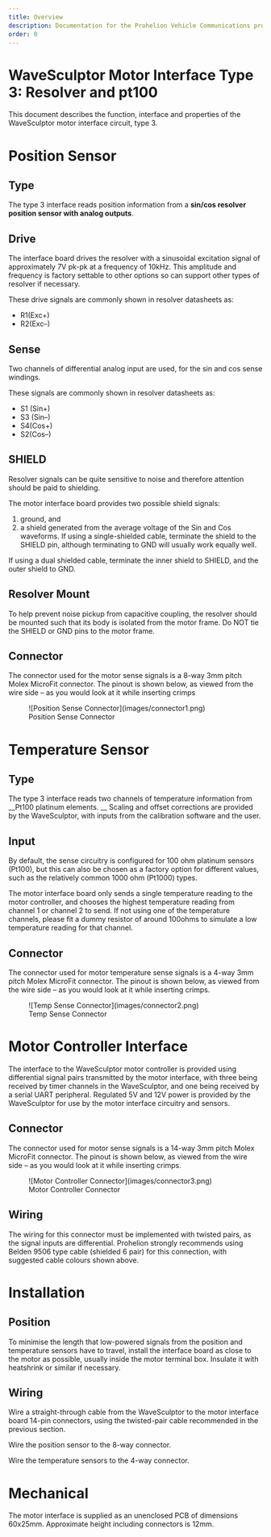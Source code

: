 ```yaml
---
title: Overview
description: Documentation for the Prohelion Vehicle Communications protocol
order: 0
---
```


# WaveSculptor Motor Interface Type 3: Resolver and pt100

This document describes the function, interface and properties of the WaveSculptor motor interface circuit, type 3.

# Position Sensor

## Type

The type 3 interface reads position information from a __sin/cos resolver position sensor with analog outputs__.

## Drive

The interface board drives the resolver with a sinusoidal excitation signal of approximately 7V pk-pk at a frequency of 10kHz.  This amplitude and frequency is factory settable to other options so can support other types of resolver if necessary.  

These drive signals are commonly shown in resolver datasheets as:

*   R1(Exc+)
*   R2(Exc–)

## Sense

Two channels of differential analog input are used, for the sin and cos sense windings.  

These signals are commonly shown in resolver datasheets as:

*   S1 (Sin+)
*   S3 (Sin–)
*   S4(Cos+)
*   S2(Cos–)

## SHIELD

Resolver signals can be quite sensitive to noise and therefore attention should be paid to shielding. 

The motor interface board provides two possible shield signals:

1. ground, and 
2. a shield generated from the average voltage of the Sin and Cos waveforms.  If using a single-shielded cable, terminate the shield to the SHIELD pin, although terminating to GND will usually work equally well.

If using a dual shielded cable, terminate the inner shield to SHIELD, and the outer shield to GND.

## Resolver Mount

To help prevent noise pickup from capacitive coupling, the resolver should be mounted such that its body is isolated from the motor frame.  Do NOT tie the SHIELD or GND pins to the motor frame.

## Connector 

The connector used for the motor sense signals is a 8-way 3mm pitch Molex MicroFit connector.  The pinout is shown below, as viewed from the wire side – as you would look at it while inserting crimps

<figure markdown>
![Position Sense Connector](images/connector1.png)
<figcaption>Position Sense Connector</figcaption>
</figure>

# Temperature Sensor

## Type

The type 3 interface reads two channels of temperature information from __Pt100 platinum elements. __ Scaling and offset corrections are provided by the WaveSculptor, with inputs from the calibration software and the user.

## Input

By default, the sense circuitry is configured for 100 ohm platinum sensors (Pt100), but this can also be chosen as a factory option for different values, such as the relatively common 1000 ohm (Pt1000) types.

The motor interface board only sends a single temperature reading to the motor controller, and chooses the highest temperature reading from channel 1 or channel 2 to send.  If not using one of the temperature channels, please fit a dummy resistor of around 100ohms to simulate a low temperature reading for that channel.  

## Connector 

The connector used for motor temperature sense signals is a 4-way 3mm pitch Molex MicroFit connector.  The pinout is shown below, as viewed from the wire side – as you would look at it while inserting crimps.  

<figure markdown>
![Temp Sense Connector](images/connector2.png)
<figcaption>Temp Sense Connector</figcaption>
</figure>

# Motor Controller Interface

The interface to the WaveSculptor motor controller is provided using differential signal pairs transmitted by the motor interface, with three being received by timer channels in the WaveSculptor, and one being received by a serial UART peripheral.  Regulated 5V and 12V power is provided by the WaveSculptor for use by the motor interface circuitry and sensors.

## Connector

The connector used for motor sense signals is a 14-way 3mm pitch Molex MicroFit connector.  The pinout is shown below, as viewed from the wire side – as you would look at it while inserting crimps.  

<figure markdown>
![Motor Controller Connector](images/connector3.png)
<figcaption>Motor Controller Connector</figcaption>
</figure>

## Wiring

The wiring for this connector must be implemented with twisted pairs, as the signal inputs are differential.  Prohelion strongly recommends using Belden 9506 type cable (shielded 6 pair) for this connection, with suggested cable colours shown above.  

# Installation

## Position

To minimise the length that low-powered signals from the position and temperature sensors have to travel, install the interface board as close to the motor as possible, usually inside the motor terminal box.  Insulate it with heatshrink or similar if necessary.

## Wiring

Wire a straight-through cable from the WaveSculptor to the motor interface board 14-pin connectors, using the twisted-pair cable recommended in the previous section.

Wire the position sensor to the 8-way connector.

Wire the temperature sensors to the 4-way connector.

# Mechanical

The motor interface is supplied as an unenclosed PCB of dimensions 60x25mm.  Approximate height including connectors is 12mm.